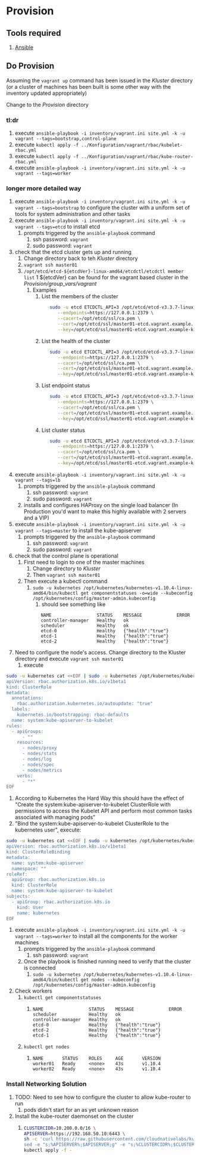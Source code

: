 # Provision

## Tools required
1. [Ansible](https://docs.ansible.com/ansible/latest/index.html)

## Do Provision
Assuming the `vagrant up` command has been issued in the _Kluster_ directory (or a cluster of machines
has been built is some other way with the inventory updated appropriately)

Change to the _Provision_ directory

### tl:dr
1. execute `ansible-playbook -i inventory/vagrant.ini site.yml -k -u vagrant --tags=bootstrap,control-plane`
1. execute `kubectl apply -f ../Konfiguration/vagrant/rbac/kubelet-rbac.yml` 
1. execute `kubectl apply -f ../Konfiguration/vagrant/rbac/kube-router-rbac.yml` 
1. execute `ansible-playbook -i inventory/vagrant.ini site.yml -k -u vagrant --tags=worker`

### longer more detailed way
1. execute `ansible-playbook -i inventory/vagrant.ini site.yml -k -u vagrant --tags=bootstrap` to configure the cluster
   with a uniform set of tools for system administration and other tasks
1. execute `ansible-playbook -i inventory/vagrant.ini site.yml -k -u vagrant --tags=etcd` to install etcd
   1. prompts triggered by the `ansible-playbook` command
      1. ssh password: `vagrant`
      1. sudo password: `vagrant`
1. check that the etcd cluster gets up and running
   1. Change directory back to teh _Kluster_ directory
   1. `vagrant ssh master01`
   1. `/opt/etcd/etcd-${etcdVer}-linux-amd64/etcdctl/etcdctl member list`
      1 ${etcdVer} can be found for the vagrant based cluster in the _Provision/group_vars/vagrant_
      1. Examples
         1. List the members of the cluster
            ```bash
               sudo -u etcd ETCDCTL_API=3 /opt/etcd/etcd-v3.3.7-linux-amd64/etcdctl member list \
                  --endpoints=https://127.0.0.1:2379 \
                  --cacert=/opt/etcd/ssl/ca.pem \
                  --cert=/opt/etcd/ssl/master01-etcd.vagrant.example.pem \
                  --key=/opt/etcd/ssl/master01-etcd.vagrant.example-key.pem
            ```
         1. List the health of the cluster
            ```bash
               sudo -u etcd ETCDCTL_API=3 /opt/etcd/etcd-v3.3.7-linux-amd64/etcdctl endpoint --cluster health \
                  --endpoints=https://127.0.0.1:2379 \
                  --cacert=/opt/etcd/ssl/ca.pem \
                  --cert=/opt/etcd/ssl/master01-etcd.vagrant.example.pem \
                  --key=/opt/etcd/ssl/master01-etcd.vagrant.example-key.pem
            ```
         1. List endpoint status
            ```bash
               sudo -u etcd ETCDCTL_API=3 /opt/etcd/etcd-v3.3.7-linux-amd64/etcdctl -w table endpoint status \
                  --endpoints=https://127.0.0.1:2379 \
                  --cacert=/opt/etcd/ssl/ca.pem \
                  --cert=/opt/etcd/ssl/master01-etcd.vagrant.example.pem \
                  --key=/opt/etcd/ssl/master01-etcd.vagrant.example-key.pem
            ```
         1. List cluster status
            ```bash
               sudo -u etcd ETCDCTL_API=3 /opt/etcd/etcd-v3.3.7-linux-amd64/etcdctl -w table endpoint --cluster status \
                  --endpoints=https://127.0.0.1:2379 \
                  --cacert=/opt/etcd/ssl/ca.pem \
                  --cert=/opt/etcd/ssl/master01-etcd.vagrant.example.pem \
                  --key=/opt/etcd/ssl/master01-etcd.vagrant.example-key.pem
            ```
1. execute `ansible-playbook -i inventory/vagrant.ini site.yml -k -u vagrant --tags=lb`
   1. prompts triggered by the `ansible-playbook` command
      1. ssh password: `vagrant`
      1. sudo password: `vagrant`
   1. installs and configures HAProxy on the single load balancer (In Production you'd want to make this highly available with 2 servers and a VIP)
1. execute `ansible-playbook -i inventory/vagrant.ini site.yml -k -u vagrant --tags=master` to install the kube-apiserver
   1. prompts triggered by the `ansible-playbook` command
      1. ssh password: `vagrant`
      1. sudo password: `vagrant`
1. check that the control plane is operational
   1. First need to login to one of the master machines
      1. Change directory to _Kluster_
      1. Then `vagrant ssh master01`
   1. Then execute a kubectl command
      1. `sudo -u kubernetes /opt/kubernetes/kubernetes-v1.10.4-linux-amd64/bin/kubectl get componentstatuses -o=wide --kubeconfig /opt/kubernetes/config/master-admin.kubeconfig`
         1. should see something like
         ```text
            NAME                 STATUS    MESSAGE             ERROR
            controller-manager   Healthy   ok
            scheduler            Healthy   ok
            etcd-0               Healthy   {"health":"true"}
            etcd-1               Healthy   {"health":"true"}
            etcd-2               Healthy   {"health":"true"}
         ```
1. Need to configure the node's access.  Change directory to the Kluster directory and execute `vagrant ssh master01`
   1. execute 
```bash
sudo -u kubernetes cat <<EOF | sudo -u kubernetes /opt/kubernetes/kubernetes-v1.10.4-linux-amd64/bin/kubectl apply --kubeconfig /opt/kubernetes/config/master-admin.kubeconfig -f -
apiVersion: rbac.authorization.k8s.io/v1beta1
kind: ClusterRole
metadata:
  annotations:
    rbac.authorization.kubernetes.io/autoupdate: "true"
  labels:
    kubernetes.io/bootstrapping: rbac-defaults
  name: system:kube-apiserver-to-kubelet
rules:
  - apiGroups:
      - ""
    resources:
      - nodes/proxy
      - nodes/stats
      - nodes/log
      - nodes/spec
      - nodes/metrics
    verbs:
      - "*"
EOF
```
   1. According to Kubernetes the Hard Way this should have the effect of "Create the system:kube-apiserver-to-kubelet 
      ClusterRole with permissions to access the Kubelet API and perform most common tasks associated with managing pods"
   1. "Bind the system:kube-apiserver-to-kubelet ClusterRole to the kubernetes user", execute:
```bash
sudo -u kubernetes cat <<EOF | sudo -u kubernetes /opt/kubernetes/kubernetes-v1.10.4-linux-amd64/bin/kubectl apply --kubeconfig /opt/kubernetes/config/master-admin.kubeconfig -f -
apiVersion: rbac.authorization.k8s.io/v1beta1
kind: ClusterRoleBinding
metadata:
  name: system:kube-apiserver
  namespace: ""
roleRef:
  apiGroup: rbac.authorization.k8s.io
  kind: ClusterRole
  name: system:kube-apiserver-to-kubelet
subjects:
  - apiGroup: rbac.authorization.k8s.io
    kind: User
    name: kubernetes
EOF
```
1. execute `ansible-playbook -i inventory/vagrant.ini site.yml -k -u vagrant --tags=worker` to install all the components for the worker machines
   1. prompts triggered by the `ansible-playbook` command
      1. ssh password: `vagrant`
   1. Once the playbook is finished running need to verify that the cluster is connected
      1. `sudo -u kubernetes /opt/kubernetes/kubernetes-v1.10.4-linux-amd64/bin/kubectl get nodes --kubeconfig /opt/kubernetes/config/master-admin.kubeconfig`
1. Check workers
   1. `kubectl get componentstatuses`
      1. ```
         NAME                 STATUS    MESSAGE             ERROR
         scheduler            Healthy   ok
         controller-manager   Healthy   ok
         etcd-0               Healthy   {"health":"true"}
         etcd-2               Healthy   {"health":"true"}
         etcd-1               Healthy   {"health":"true"}
         ```
   1. `kubectl get nodes`
      1. ```
         NAME       STATUS    ROLES     AGE       VERSION
         worker01   Ready     <none>    43s       v1.10.4
         worker02   Ready     <none>    43s       v1.10.4
         ```

### Install Networking Solution
1. TODO: Need to see how to configure the cluster to allow kube-router to run
   1. pods didn't start for an as yet unknown reason
1. Install the kube-router daemonset on the cluster
   1. ```bash
      CLUSTERCIDR=10.200.0.0/16 \
      APISERVER=https://192.168.50.10:6443 \
      sh -c 'curl https://raw.githubusercontent.com/cloudnativelabs/kube-router/master/daemonset/generic-kuberouter-all-features.yaml -o - | \
      sed -e "s;%APISERVER%;$APISERVER;g" -e "s;%CLUSTERCIDR%;$CLUSTERCIDR;g"' | \
      kubectl apply -f -
      ```